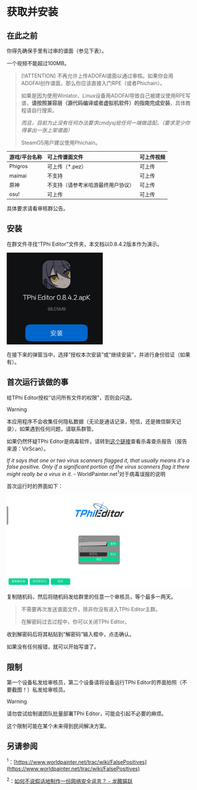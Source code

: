 # 获取并安装

## 在此之前

你得先确保手里有过审的谱面（参见下表）。

一个视频不能超过100MB。

> [!ATTENTION] 不再允许上传ADOFAI谱面以通过审核。如果你会用ADOFAI创作谱面，那么你应该直接入门RPE（或者Phichain）。
>
> 如果是因为使用Winlator、Linux设备用ADOFAI导致自己被建议使用RPE写谱，**请按照兼容层（源代码编译或者虚拟机软件）的指南完成安装**，具体教程请自行搜索。
>
> *而且，目前为止没有任何办法要求cmdysj给任何一端做适配。（要求至少你得拿出一张上架谱面）*
>
> SteamOS用户建议使用Phichain。

| 游戏/平台名称 | 可上传谱面文件 | 可上传视频 |
| :----------- | :----------- | :--------- |
| Phigros | 可上传（*.pez） | 可上传 |
| maimai | 不支持 | 可上传 |
| 原神 | 不支持（请参考米哈游最终用户协议） | 可上传 |
| osu! | 可上传 | 可上传 |

具体要求请看审核群公告。

## 安装

在群文件寻找“TPhi Editor”文件夹，本文档以0.8.4.2版本作为演示。

<img src="image.png" height="250" >

在接下来的弹窗当中，选择“授权本次安装”或“继续安装”，并进行身份验证（如果有）。

## 首次运行该做的事

给TPhi Editor授权“访问所有文件的权限”，否则会闪退。

> [!WARNING]
>
> 本应用程序不会收集任何隐私数据（无论是通话记录，短信，还是微信聊天记录），如果遇到任何问题，请联系群管。
>
> 如果仍然怀疑TPhi Editor是病毒软件，请转到[这个链接](https://www.virscan.org/report/3bc2ebdefadef54925ad6ec8da657ced0ca7a2dcde405fc114f99b0fc9278e95)查看杀毒查杀报告（报告来源：VirScan）。
> 
> *If it says that one or two virus scanners flagged it, that usually means it's a false positive. Only if a significant portion of the virus scanners flag it there might really be a virus in it.* - WorldPainter.net<sup>1</sup>对于病毒误报的说明

首次运行时的界面如下：

<img src="image-2.png" height="250" >

复制随机码，然后将随机码发给群里的任意一个审核员，等个最多一两天。

> 不需要再次发送谱面文件，除非你没有进入TPhi Editor主群。
>
> 在解密码过去过程中，你可以关闭TPhi Editor。

收到解密码后将其粘贴到“解密码”输入框中，点击确认。

如果没有任何报错，就可以开始写谱了。

## 限制

第一个设备私发给审核员，第二个设备请将设备运行TPhi Editor的界面拍照（不要截图！）私发给审核员。

> [!WARNING]
>
> 请勿尝试给制谱团队批量部署TPhi Editor，可能会引起不必要的麻烦。
>
> 这个限制可能在某个未来得到民间解决方案。

## 另请参阅

<sup>1</sup>：[https://www.worldpainter.net/trac/wiki/FalsePositives](https://www.worldpainter.net/trac/wiki/FalsePositives)

<sup>2</sup>：[如何不说假话地制作一份网络安全谣言？ - 龙腾猫跃](https://bilibili.com/opus/718413265600774179)